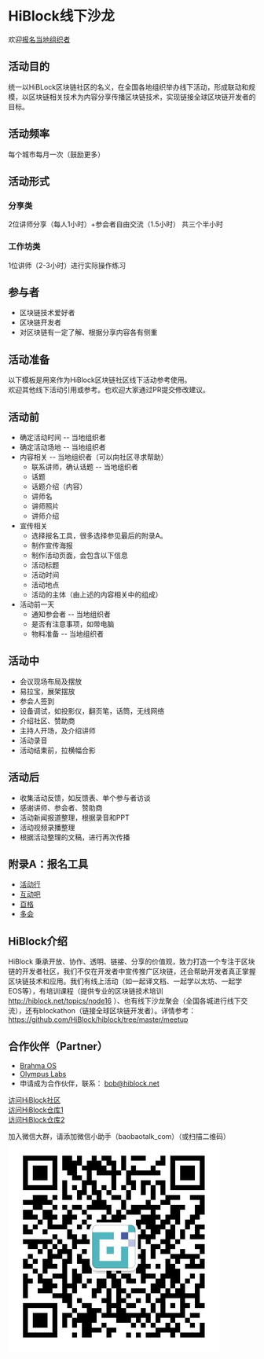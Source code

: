 # HiBlock线下沙龙

欢迎[报名当地组织者](https://github.com/HiBlock/hiblock/issues/new?title=报名HiBlock线下沙龙组织者&body=-姓名：%0A-城市：%0A-我的特长是：%0A-为什么要申请组织者：%0A)

## 活动目的  
统一以HiBLock区块链社区的名义，在全国各地组织举办线下活动，形成联动和规模，以区块链相关技术为内容分享传播区块链技术，实现链接全球区块链开发者的目标。

## 活动频率  
每个城市每月一次（鼓励更多）  

## 活动形式  

### 分享类  
2位讲师分享（每人1小时）+参会者自由交流（1.5小时） 共三个半小时  

### 工作坊类  
1位讲师（2-3小时）进行实际操作练习  

## 参与者  
- 区块链技术爱好者
- 区块链开发者
- 对区块链有一定了解、根据分享内容各有侧重

## 活动准备  

以下模板是用来作为HiBlock区块链社区线下活动参考使用。  
欢迎其他线下活动引用或参考。也欢迎大家通过PR提交修改建议。  

## 活动前  

- 确定活动时间 -- 当地组织者  
- 确定活动场地 -- 当地组织者  
- 内容相关 -- 当地组织者（可以向社区寻求帮助）  
	- 联系讲师，确认话题 -- 当地组织者  
	- 话题
	- 话题介绍（内容）
	- 讲师名  
	- 讲师照片  
	- 讲师介绍  
- 宣传相关  
	- 选择报名工具，很多选择参见最后的附录A。  
	- 制作宣传海报  
	- 制作活动页面，会包含以下信息  
	- 活动标题  
	- 活动时间  
	- 活动地点  
	- 活动的主体（由上述的内容相关中的组成）  
- 活动前一天  
	- 通知参会者 -- 当地组织者    
	- 是否有注意事项，如带电脑  
	- 物料准备 -- 当地组织者  

## 活动中

- 会议现场布局及摆放  
- 易拉宝，展架摆放  
- 参会人签到
- 设备调试，如投影仪，翻页笔，话筒，无线网络
- 介绍社区、赞助商  
- 主持人开场，及介绍讲师  
- 活动录音  
- 活动结束前，拉横幅合影  

## 活动后

- 收集活动反馈，如反馈表、单个参与者访谈  
- 感谢讲师、参会者、赞助商
- 活动新闻报道整理，根据录音和PPT  
- 活动视频录播整理  
- 根据活动整理的文稿，进行再次传播  


## 附录A：报名工具  
- [活动行](http://www.huodongxing.com/)
- [互动吧](http://www.hdb.com/)
- [百格](https://www.bagevent.com/)
- [多会](https://www.duohui.cn/)

## HiBlock介绍
HiBlock 秉承开放、协作、透明、链接、分享的价值观，致力打造一个专注于区块链的开发者社区，我们不仅在开发者中宣传推广区块链，还会帮助开发者真正掌握区块链技术和应用。我们有线上活动（如一起译文档、一起学以太坊、一起学EOS等），有培训课程（提供专业的区块链技术培训 http://hiblock.net/topics/node16 ）、也有线下沙龙聚会（全国各城进行线下交流），还有blockathon（链接全球区块链开发者）。详情参考：https://github.com/HiBlock/hiblock/tree/master/meetup 

## 合作伙伴（Partner）
- [Brahma OS](https://www.brahmaos.io/)  
- [Olympus Labs](https://olympuslabs.io/)  
- 申请成为合作伙伴，联系： bob@hiblock.net

[访问HiBlock社区](hiblock.net)  
[访问HiBlock仓库1](https://github.com/HiBlock/)  
[访问HiBlock仓库2](https://github.com/etherchina/)  


加入微信大群，请添加微信小助手（baobaotalk_com）（或扫描二维码）    
![](https://github.com/HiBlock/hiblock/blob/master/images/HiBlock_wechat_qrcode.jpeg)
